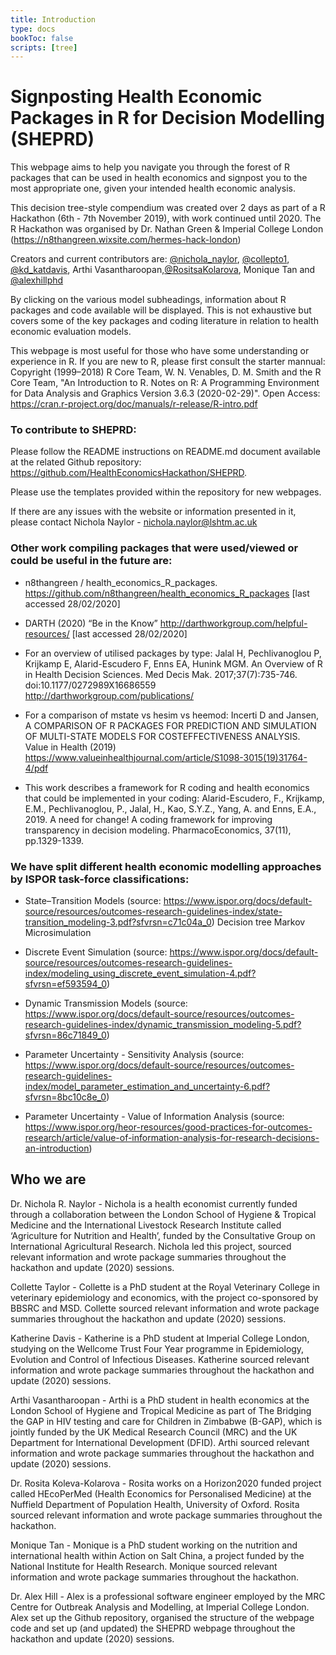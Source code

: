 ```yaml
---
title: Introduction
type: docs
bookToc: false
scripts: [tree]
---
```


# Signposting Health Economic Packages in R for Decision Modelling (SHEPRD)

This webpage aims to help you navigate you through the forest of R packages that can be used in health economics and signpost you to the most appropriate one, given your intended health economic analysis. 

This decision tree-style compendium was created over 2 days as part of a R Hackathon (6th - 7th November 2019), with work continued until 2020. The R Hackathon was organised by Dr. Nathan Green & Imperial College London (https://n8thangreen.wixsite.com/hermes-hack-london)

Creators and current contributors are:
[@nichola_naylor](https://twitter.com/nichola_naylor), 
[@collepto1](https://twitter.com/collepto1), [@kd_katdavis](https://twitter.com/kd_katdavis), Arthi Vasantharoopan,[@RositsaKolarova](https://twitter.com/rositsakolarova), Monique Tan and  
 [@alexhillphd](https://twitter.com/alexhillphd)
 
By clicking on the various model subheadings, information about R packages and code available will be displayed.
This is not exhaustive but covers some of the key packages and coding literature in relation to health economic evaluation models.

This webpage is most useful for those who have some understanding or experience in R. If you are new to R, please first consult the starter mannual: Copyright (1999–2018) R Core Team, W. N. Venables, D. M. Smith and the R Core Team, "An Introduction to R. Notes on R: A Programming Environment for Data Analysis and Graphics Version 3.6.3 (2020-02-29)". Open Access: https://cran.r-project.org/doc/manuals/r-release/R-intro.pdf 


### To contribute to SHEPRD:
Please follow the README instructions on README.md document available at the related Github repository: https://github.com/HealthEconomicsHackathon/SHEPRD.

Please use the templates provided within the repository for new webpages. 

If there are any issues with the website or information presented in it, please contact Nichola Naylor - nichola.naylor@lshtm.ac.uk

<div id="tree"></div>


### Other work compiling packages that were used/viewed or could be useful in the future are:

* n8thangreen / health_economics_R_packages. https://github.com/n8thangreen/health_economics_R_packages [last accessed 28/02/2020]

* DARTH (2020) “Be in the Know” http://darthworkgroup.com/helpful-resources/ [last accessed 28/02/2020]

* For an overview of utilised packages by type: Jalal H, Pechlivanoglou P, Krijkamp E, Alarid-Escudero F, Enns EA, Hunink MGM. An Overview of R in Health Decision Sciences. Med Decis Mak. 2017;37(7):735-746. doi:10.1177/0272989X16686559 http://darthworkgroup.com/publications/

* For a comparison of mstate vs hesim vs heemod: Incerti D and Jansen, A COMPARISON OF R PACKAGES FOR PREDICTION AND SIMULATION OF MULTI-STATE MODELS FOR COSTEFFECTIVENESS ANALYSIS. Value in Health (2019) https://www.valueinhealthjournal.com/article/S1098-3015(19)31764-4/pdf

* This work describes a framework for R coding and health economics that could be implemented in your coding:
Alarid-Escudero, F., Krijkamp, E.M., Pechlivanoglou, P., Jalal, H., Kao, S.Y.Z., Yang, A. and Enns, E.A., 2019. A need for change! A coding framework for improving transparency in decision modeling. PharmacoEconomics, 37(11), pp.1329-1339. 

### We have split different health economic modelling approaches by ISPOR task-force classifications:

* State–Transition Models (source:  https://www.ispor.org/docs/default-source/resources/outcomes-research-guidelines-index/state-transition_modeling-3.pdf?sfvrsn=c71c04a_0)
Decision tree 
Markov
Microsimulation

* Discrete Event Simulation (source: https://www.ispor.org/docs/default-source/resources/outcomes-research-guidelines-index/modeling_using_discrete_event_simulation-4.pdf?sfvrsn=ef593594_0) 


* Dynamic Transmission Models (source: https://www.ispor.org/docs/default-source/resources/outcomes-research-guidelines-index/dynamic_transmission_modeling-5.pdf?sfvrsn=86c71849_0) 


* Parameter Uncertainty - Sensitivity Analysis (source: https://www.ispor.org/docs/default-source/resources/outcomes-research-guidelines-index/model_parameter_estimation_and_uncertainty-6.pdf?sfvrsn=8bc10c8e_0) 


* Parameter Uncertainty - Value of Information Analysis (source: https://www.ispor.org/heor-resources/good-practices-for-outcomes-research/article/value-of-information-analysis-for-research-decisions-an-introduction)

## Who we are

Dr. Nichola R. Naylor - Nichola is a health economist currently funded through a collaboration between the London School of Hygiene & Tropical Medicine and the International Livestock Research Institute called ‘Agriculture for Nutrition and Health’, funded by the Consultative Group on International Agricultural Research. Nichola led this project, sourced relevant information and wrote package summaries throughout the hackathon and update (2020) sessions.

Collette Taylor - Collette is a PhD student at the Royal Veterinary College in veterinary epidemiology and economics, with the project co-sponsored by BBSRC and MSD. Collette sourced relevant information and wrote package summaries throughout the hackathon and update (2020) sessions.

Katherine Davis - Katherine is a PhD student at Imperial College London, studying on the Wellcome Trust Four Year programme in Epidemiology, Evolution and Control of Infectious Diseases. Katherine sourced relevant information and wrote package summaries throughout the hackathon and update (2020) sessions.

Arthi Vasantharoopan - Arthi is a PhD student in health economics at the London School of Hygiene and Tropical Medicine as part of The Bridging the GAP in HIV testing and care for Children in Zimbabwe (B-GAP), which is jointly funded by the UK Medical Research Council (MRC) and the UK Department for International Development (DFID). Arthi sourced relevant information and wrote package summaries throughout the hackathon and update (2020) sessions.

Dr. Rosita Koleva-Kolarova - Rosita works on a Horizon2020 funded project called HEcoPerMed (Health Economics for Personalised Medicine) at the Nuffield Department of Population Health, University of Oxford. Rosita sourced relevant information and wrote package summaries throughout the hackathon.

Monique Tan - Monique is a PhD student working on the nutrition and international health within Action on Salt China, a project funded by the National Institute for Health Research. Monique sourced relevant information and wrote package summaries throughout the hackathon.

Dr. Alex Hill - Alex is a professional software engineer employed by the MRC Centre for Outbreak Analysis and Modelling, at Imperial College London. Alex set up the Github repository, organised the structure of the webpage code and set up (and updated) the SHEPRD webpage throughout the hackathon and update (2020) sessions.


<script src="https://d3js.org/d3.v5.min.js"></script>